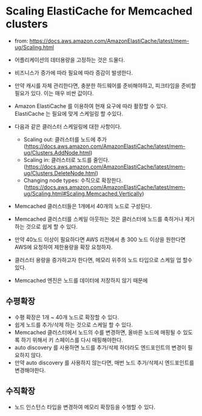 # Scaling ElastiCache for Memcached clusters

- from: https://docs.aws.amazon.com/AmazonElastiCache/latest/mem-ug/Scaling.html

- 어플리케이션의 데터용량을 고정하는 것은 드물다. 
- 비즈니스가 증가에 따라 필요에 따라 증감이 발생한다. 
- 만약 캐시를 자체 관리한다면, 충분한 하드웨어를 준비해야하고, 피크타임을 준비할 필요가 있다. 이는 매우 비싼 값이다. 
- Amazon ElastiCache 를 이용하여 현재 요구에 따라 활장할 수 있다. ElastiCache 는 필요에 맞게 스케일링 할 수있다. 

- 다음과 같은 클러스터 스케일링에 대한 사항이다. 
  - Scaling out: 클러스터를 노드에 추가 (https://docs.aws.amazon.com/AmazonElastiCache/latest/mem-ug/Clusters.AddNode.html)
  - Scaling in: 클러스터로 노드를 줄인다. (https://docs.aws.amazon.com/AmazonElastiCache/latest/mem-ug/Clusters.DeleteNode.html)
  - Changing node types: 수직으로 확장한다. (https://docs.aws.amazon.com/AmazonElastiCache/latest/mem-ug/Scaling.html#Scaling.Memcached.Vertically)

- Memcached 클러스터들은 1개에서 40개의 노드로 구성된다. 
- Memcached 클러스터를 스케일 아웃하는 것은 클러스터에 노드를 축하거나 제거하는 것으로 쉽게 할 수 있다. 
- 만약 40노드 이상이 필요하다면 AWS 리전에서 총 300 노드 이상을 원한다면 AWS에 요청하여 제한용량을 확장 요청하자. 

- 클러스터 용량을 증가하고자 한다면, 메모리 위주의 노드 타입으로 스케일 업 할수 있다. 
- Memcached 엔진은 노드를 데이터에 저장하지 않기 때문에 

## 수평확장 

- 수평 확장은 1개 ~ 40개 노드로 확장할 수 있다. 
- 쉽게 노드를 추가/삭제 하는 것으로 스케일 할 수 있다. 
- Memcached 클러스터에서 노드의 수를 변경하면, 올바른 노드에 매핑될 수 있도록 하기 위해서 키 스페이스를 다시 매핑해야한다. 
- auto discovery 를 사용하면 노드를 추가/삭제 하더라도 엔드포인트의 변경이 필요하지 않다. 
- 만약 auto discovery 를 사용하지 않는다면, 매번 노드 추가/삭제시 엔드포인트를 변경해야한다. 

## 수직확장 

- 노드 인스턴스 타입을 변경하여 메모리 확장등을 수행할 수 있다. 